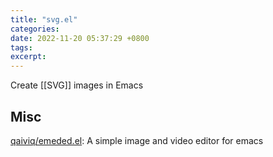 ```yaml
---
title: "svg.el"
categories: 
date: 2022-11-20 05:37:29 +0800
tags: 
excerpt: 
---
```


Create [[SVG]] images in Emacs



## Misc


[qaiviq/emeded.el](https://github.com/qaiviq/emeded.el): A simple image and video editor for emacs



